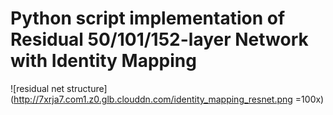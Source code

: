 # Python script implementation of Residual 50/101/152-layer Network with Identity Mapping
![residual net structure](http://7xrja7.com1.z0.glb.clouddn.com/identity_mapping_resnet.png =100x)
